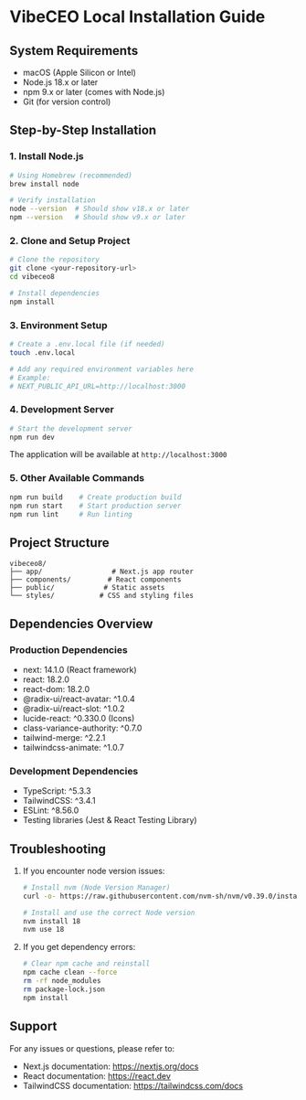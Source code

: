 # VibeCEO Local Installation Guide

## System Requirements

- macOS (Apple Silicon or Intel)
- Node.js 18.x or later
- npm 9.x or later (comes with Node.js)
- Git (for version control)

## Step-by-Step Installation

### 1. Install Node.js

```bash
# Using Homebrew (recommended)
brew install node

# Verify installation
node --version  # Should show v18.x or later
npm --version   # Should show v9.x or later
```

### 2. Clone and Setup Project

```bash
# Clone the repository
git clone <your-repository-url>
cd vibeceo8

# Install dependencies
npm install
```

### 3. Environment Setup

```bash
# Create a .env.local file (if needed)
touch .env.local

# Add any required environment variables here
# Example:
# NEXT_PUBLIC_API_URL=http://localhost:3000
```

### 4. Development Server

```bash
# Start the development server
npm run dev
```

The application will be available at `http://localhost:3000`

### 5. Other Available Commands

```bash
npm run build    # Create production build
npm run start    # Start production server
npm run lint     # Run linting
```

## Project Structure

```
vibeceo8/
├── app/                 # Next.js app router
├── components/         # React components
├── public/            # Static assets
└── styles/           # CSS and styling files
```

## Dependencies Overview

### Production Dependencies
- next: 14.1.0 (React framework)
- react: 18.2.0
- react-dom: 18.2.0
- @radix-ui/react-avatar: ^1.0.4
- @radix-ui/react-slot: ^1.0.2
- lucide-react: ^0.330.0 (Icons)
- class-variance-authority: ^0.7.0
- tailwind-merge: ^2.2.1
- tailwindcss-animate: ^1.0.7

### Development Dependencies
- TypeScript: ^5.3.3
- TailwindCSS: ^3.4.1
- ESLint: ^8.56.0
- Testing libraries (Jest & React Testing Library)

## Troubleshooting

1. If you encounter node version issues:
   ```bash
   # Install nvm (Node Version Manager)
   curl -o- https://raw.githubusercontent.com/nvm-sh/nvm/v0.39.0/install.sh | bash
   
   # Install and use the correct Node version
   nvm install 18
   nvm use 18
   ```

2. If you get dependency errors:
   ```bash
   # Clear npm cache and reinstall
   npm cache clean --force
   rm -rf node_modules
   rm package-lock.json
   npm install
   ```

## Support

For any issues or questions, please refer to:
- Next.js documentation: https://nextjs.org/docs
- React documentation: https://react.dev
- TailwindCSS documentation: https://tailwindcss.com/docs 